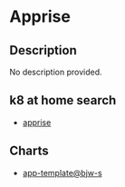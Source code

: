 # Apprise

## Description

No description provided.

## k8 at home search

- [apprise](https://nanne.dev/k8s-at-home-search/#/apprise)

## Charts

- [app-template@bjw-s](https://bjw-s.github.io/helm-charts/)
